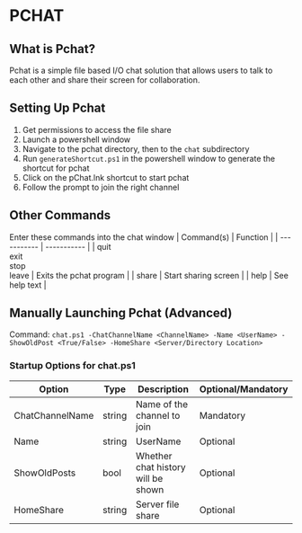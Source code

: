 # PCHAT

## What is Pchat?
Pchat is a simple file based I/O chat solution that allows users to talk to each other and share their screen for collaboration.

## Setting Up Pchat
1. Get permissions to access the file share
2. Launch a powershell window
3. Navigate to the pchat directory, then to the `chat` subdirectory
4. Run `generateShortcut.ps1` in the powershell window to generate the shortcut for pchat
5. Click on the pChat.lnk shortcut to start pchat
6. Follow the prompt to join the right channel

## Other Commands
Enter these commands into the chat window
| Command(s) | Function |
| ----------- |  ----------- |
| quit<br/>exit<br/>stop<br/>leave | Exits the pchat program |
| share | Start sharing screen |
| help | See help text |

## Manually Launching Pchat (Advanced)
Command: `chat.ps1 -ChatChannelName <ChannelName> -Name <UserName> -ShowOldPost <True/False> -HomeShare <Server/Directory Location>`
### Startup Options for chat.ps1
| Option | Type | Description | Optional/Mandatory | 
| ----------- | ----------- | ----------- | ----------- |
| ChatChannelName | string | Name of the channel to join  | Mandatory |
| Name | string | UserName | Optional |
| ShowOldPosts | bool | Whether chat history will be shown | Optional |
| HomeShare | string | Server file share | Optional |

